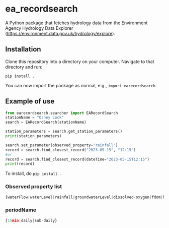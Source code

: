 # ea_recordsearch
A Python package that fetches hydrology data from the Environment Agency Hydrology Data Explorer (https://environment.data.gov.uk/hydrology/explore).


## Installation 

Clone this repository into a directory on your computer. Navigate to that directory and run: 

```
pip install .
```

You can now import the package as normal, e.g., `import earecordsearch`.

## Example of use
```python
from earecordsearch.searcher import EARecordSearch
stationName = "Osney Lock"
search = EARecordSearch(stationName)

station_parameters = search.get_station_parameters()
print(station_parameters)

search.set_parameter(observed_property="rainfall")
record = search.find_closest_record("2023-05-15", "12:15")
#or
record = search.find_closest_record(dateTime="2023-05-15T12:15")
print(record)
```

To install, do `pip install .`

### Observed property list
```python
{waterFlow|waterLevel|rainfall|groundwaterLevel|dissolved-oxygen|fdom|bga|turbidity|chlorophyll|conductivity|temperature|ammonium|nitrate|ph}
```
### periodName
```python
{15min|daily|sub-daily}
```
